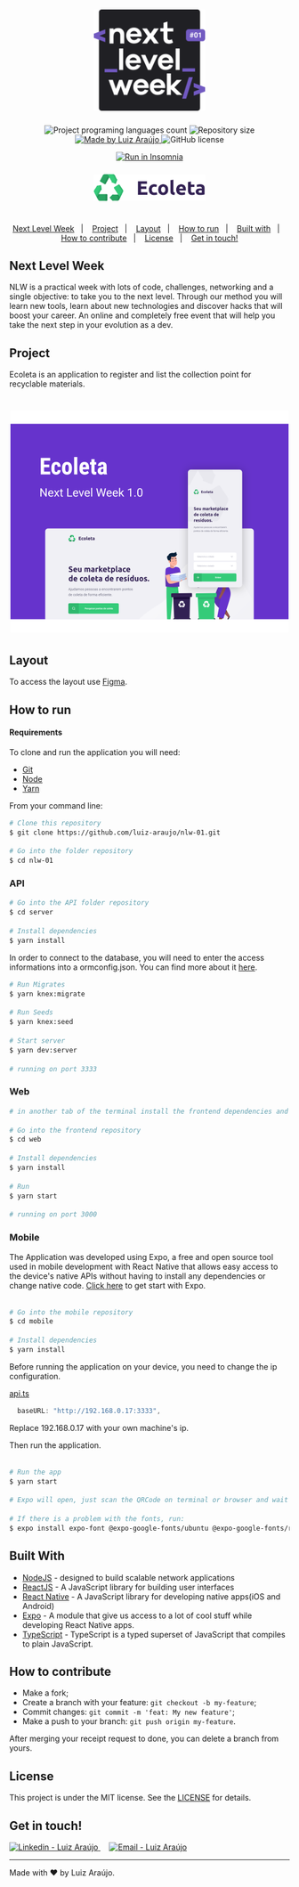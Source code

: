 <h1 align="center">
    <img alt="NextLevelWeek" title="#NextLevelWeek" src=".github/logo.svg" width="200px" />
</h1>

<p align="center">
  <img alt="Project programing languages count" src="https://img.shields.io/github/languages/count/luiz-araujo/nlw-01?color=34cb79">
  <img alt="Repository size" src="https://img.shields.io/github/repo-size/luiz-araujo/nlw-01?color=34cb79">
  <a href="https://www.linkedin.com/in/luiz-carlos-araujo-junior/">
    <img alt="Made by Luiz Araújo" src="https://img.shields.io/badge/made%20by-luiz-araujo-%20?color=34cb79">
  </a>
  <img alt="GitHub license" src="https://img.shields.io/github/license/luiz-araujo/nlw-01?color=34cb79">
</p> 

<p align="center">
<a href="https://insomnia.rest/run/?label=Ecoleta&uri=https%3A%2F%2Fraw.githubusercontent.com%2Fluiz-araujo%2Fecoleta%2Fmaster%2F.github%2Finsomnia.json" target="_blank"><img src="https://insomnia.rest/images/run.svg" alt="Run in Insomnia"></a>
</p>

<h3 align="center">
    <img alt="Logo" title="#logo" width="200px" src=".github/logo-ecoleta.png">
    <br><br>
</h3>

<p align="center">
  <a href="#-nlw">Next Level Week</a>&nbsp;&nbsp;&nbsp;|&nbsp;&nbsp;&nbsp;
  <a href="#-project">Project</a>&nbsp;&nbsp;&nbsp;|&nbsp;&nbsp;&nbsp;
  <a href="#-layout">Layout</a>&nbsp;&nbsp;&nbsp;|&nbsp;&nbsp;&nbsp;
  <a href="#-how-to-run">How to run</a>&nbsp;&nbsp;&nbsp;|&nbsp;&nbsp;&nbsp;
  <a href="#built-with">Built with</a>&nbsp;&nbsp;&nbsp;|&nbsp;&nbsp;&nbsp;
  <a href="#-how-to-contribute">How to contribute</a>&nbsp;&nbsp;&nbsp;|&nbsp;&nbsp;&nbsp;
  <a href="#license">License</a>&nbsp;&nbsp;&nbsp;|&nbsp;&nbsp;&nbsp;
  <a href="#get-in-touch">Get in touch!</a>
</p>

## Next Level Week

NLW is a practical week with lots of code, challenges, networking and a single objective: to take you to the next level.
Through our method you will learn new tools, learn about new technologies and discover hacks that will boost your career.
An online and completely free event that will help you take the next step in your evolution as a dev.

## Project

Ecoleta is an application to register and list the collection point for recyclable materials.

<h1 align="center">
    <img alt="Example" title="Example" src=".github/capa.svg" width="500px" />
</h1>

## Layout

To access the layout use [Figma](https://www.figma.com/file/1SxgOMojOB2zYT0Mdk28lB/).

## How to run

#### Requirements

To clone and run the application you will need:

* [Git](https://git-scm.com)
* [Node](https://nodejs.org/)
* [Yarn](https://yarnpkg.com/) 

From your command line:

```bash
# Clone this repository
$ git clone https://github.com/luiz-araujo/nlw-01.git

# Go into the folder repository
$ cd nlw-01
```

### API 

```bash
# Go into the API folder repository
$ cd server

# Install dependencies
$ yarn install
```
In order to connect to the database, you will need to enter the access informations into a ormconfig.json. You can find more about it [here](https://typeorm.io/#/using-ormconfig).

```bash
# Run Migrates
$ yarn knex:migrate

# Run Seeds
$ yarn knex:seed

# Start server
$ yarn dev:server

# running on port 3333
```

### Web

```bash
# in another tab of the terminal install the frontend dependencies and run it 

# Go into the frontend repository
$ cd web

# Install dependencies
$ yarn install

# Run
$ yarn start

# running on port 3000
```

### Mobile

The Application was developed using Expo, a free and open source tool used in mobile development with React Native that allows easy access to the device's native APIs without having to install any dependencies or change native code. [Click here](https://expo.io/learn) to get start with Expo.

```bash

# Go into the mobile repository
$ cd mobile

# Install dependencies
$ yarn install

```

Before running the application on your device, you need to change the ip configuration.

[api.ts](https://github.com/luiz-araujo/nlw-01/blob/master/mobile/src/services/api.ts)
```javascript
  baseURL: "http://192.168.0.17:3333",
```
Replace 192.168.0.17 with your own machine's ip.

Then run the application.

```bash

# Run the app
$ yarn start

# Expo will open, just scan the QRCode on terminal or browser and wait for the app to load.

# If there is a problem with the fonts, run:
$ expo install expo-font @expo-google-fonts/ubuntu @expo-google-fonts/roboto

```

## Built With

* [NodeJS](https://nodejs.org/en/) - designed to build scalable network applications
* [ReactJS](https://reactjs.org/) - A JavaScript library for building user interfaces
* [React Native](https://reactnative.dev/) - A JavaScript library for developing native apps(iOS and Android)
* [Expo](https://expo.io/) - A module that give us access to a lot of cool stuff while developing React Native apps.
* [TypeScript](https://www.typescriptlang.org/) - TypeScript is a typed superset of JavaScript that compiles to plain JavaScript.

## How to contribute

- Make a fork;
- Create a branch with your feature: `git checkout -b my-feature`;
- Commit changes: `git commit -m 'feat: My new feature'`;
- Make a push to your branch: `git push origin my-feature`.

After merging your receipt request to done, you can delete a branch from yours.

## License

This project is under the MIT license. See the [LICENSE](https://github.com/luiz-araujo/nlw-01/blob/master/LICENSE) for details.

## Get in touch!

<a href="https://www.linkedin.com/in/luiz-carlos-araujo-junior/" target="_blank" >
  <img alt="Linkedin - Luiz Araújo" src="https://img.shields.io/badge/Linkedin--%23F8952D?style=social&logo=linkedin">
</a>&nbsp;&nbsp;&nbsp;
<a href="mailto:luizcaj@yahoo.com.br" target="_blank" >
  <img alt="Email - Luiz Araújo" src="https://img.shields.io/badge/Email--%23F8952D?style=social&logo=yahoo!">
</a> 

---

Made with ❤️ by Luiz Araújo.